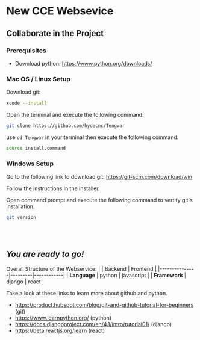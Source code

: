 # **New CCE Websevice**

## Collaborate in the Project
### **Prerequisites**
- Download python: https://www.python.org/downloads/

### **Mac OS / Linux Setup**
Download git: 
```sh
xcode --install 
 ```

Open the terminal and execute the following command:
```sh
git clone https://github.com/hydecnc/Tengwar
```

use ```cd Tengwar``` in your terminal then execute the following command:
```sh
source install.command
```

### **Windows Setup**
Go to the following link to download git: https://git-scm.com/download/win

Follow the instructions in the installer.

Open command prompt and execute the following command to vertify git's installation.
```sh
git version
```

<br />
<br />


## ***You are ready to go!***

Overall Structure of the Webservice:
|               | Backend | Frontend   |
|---------------|---------|------------|
| **Language**  | python  | javascript |
| **Framework** | django  | react      |



Take a look at these links to learn more about github and python.
- https://product.hubspot.com/blog/git-and-github-tutorial-for-beginners (git)
- https://www.learnpython.org/ (python)
- https://docs.djangoproject.com/en/4.1/intro/tutorial01/ (django)
- https://beta.reactjs.org/learn (react)
